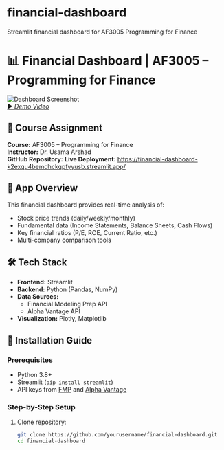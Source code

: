 # financial-dashboard
Streamlit financial dashboard for AF3005 Programming for Finance
# 📊 Financial Dashboard | AF3005 – Programming for Finance

![Dashboard Screenshot](./assets/screenshot.png)  
*[▶️ Demo Video](./assets/demo.mp4)* <!-- Optional video link -->

## 📝 Course Assignment
**Course:** AF3005 – Programming for Finance  
**Instructor:** Dr. Usama Arshad  
**GitHub Repository:** 
**Live Deployment:** https://financial-dashboard-k2exqu4bemdhckqpfyyusb.streamlit.app/
## 🌟 App Overview
This financial dashboard provides real-time analysis of:
- Stock price trends (daily/weekly/monthly)
- Fundamental data (Income Statements, Balance Sheets, Cash Flows)
- Key financial ratios (P/E, ROE, Current Ratio, etc.)
- Multi-company comparison tools


## 🛠️ Tech Stack
- **Frontend:** Streamlit
- **Backend:** Python (Pandas, NumPy)
- **Data Sources:** 
  - Financial Modeling Prep API
  - Alpha Vantage API
- **Visualization:** Plotly, Matplotlib

## 🚀 Installation Guide

### Prerequisites
- Python 3.8+
- Streamlit (`pip install streamlit`)
- API keys from [FMP](https://financialmodelingprep.com/) and [Alpha Vantage](https://www.alphavantage.co/)

### Step-by-Step Setup
1. Clone repository:
   ```bash
   git clone https://github.com/yourusername/financial-dashboard.git
   cd financial-dashboard
